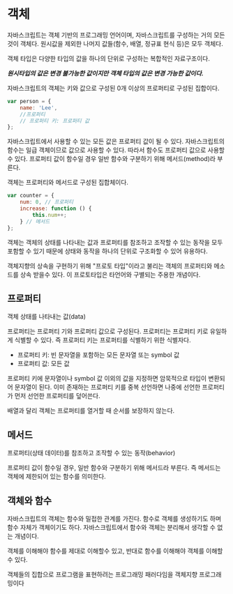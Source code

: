 # 객체

자바스크립트는 객체 기반의 프로그래밍 언어이며, 자바스크립트를 구성하는 거의 모든 것이 객체다. 원시값을 제외한 나머지 값들(함수, 배열, 정규표 현식 등)은 모두 객체다.


객체 타입은 다양한 타입의 값을 하나의 단위로 구성하는 복합적인 자료구조이다.

***원시타입의 값은 변경 불가능한 값이지만 객체 타입의 값은 변경 가능한 값이다.***

자바스크립트의 객체는 키와 값으로 구성된 0개 이상의 프로퍼티로 구성된 집합이다. 


```js
var person = {
    name: 'Lee', 
    //프로퍼티
    // 프로퍼티 키: 프로퍼티 값
};
```

자바스크립트에서 사용할 수 있는 모든 값은 프로퍼티 값이 될 수 있다. 자바스크립트의 함수는 일급 객체이므로 값으로 사용할 수 있다. 따라서 함수도 프로퍼티 값으로 사용할 수 있다. 프로퍼티 값이 함수일 경우 일반 함수와 구분하기 위해 메서드(method)라 부른다.

객체는 프로퍼티와 메서드로 구성된 집합체이다.

```js
var counter = {
    num: 0, // 프로퍼티
    increase: function () {
        this.num++;
    } // 메서드
};
```


객체는 객체의 상태를 나타내는 값과 프로퍼티를 참조하고 조작할 수 있는 동작을 모두 포함할 수 있기 때문에 상태와 동작을 하나의 단위로 구조화할 수 있어 유용하다.

객체지향의 상속을 구현하기 위해 "프로토 타입"이라고 불리는 객체의 프로퍼티와 메소드를 상속 받을수 있다. 이 프로토타입은 타언어와 구별되는 주용한 개념이다.

## 프로퍼티

객체 상태를 나타내는 값(data)

프로퍼티는 프로퍼티 기와 프로퍼티 값으로 구성된다. 프로퍼티는 프로퍼티 키로 유일하게 식별할 수 있다. 즉 프로퍼티 키는 프로퍼티를 식별하기 위한 식별자다.

- 프로퍼티 키: 빈 문자열을 포함하는 모든 문자열 또는 symbol 값
- 프로퍼티 값: 모든 값

프로퍼티 키에 문자열이나 symbol 값 이외의 값을 지정하면 암묵적으로 타입이 변환되어 문자열이 된다. 이미 존재하는 프로퍼티 키를 중복 선언하면 나중에 선언한 프로퍼티가 먼저 선언한 프로퍼티를 덮어쓴다.

배열과 달리 객체는 프로퍼티를 열거할 때 순서를 보장하지 않는다.

## 메서드

프로퍼티(상태 데이터)를 참조하고 조작할 수 있는 동작(behavior)

프로퍼티 값이 함수일 경우, 일반 함수와 구분하기 위해 메서드라 부른다. 즉 메서드는 객체에 제한되어 있는 함수를 의미한다.

## 객체와 함수

자바스크립트의 객체는 함수와 밀접한 관계를 가진다. 함수로 객체를 생성하기도 하며 함수 자체가 객체이기도 하다. 자바스크립트에서 함수와 객체는 분리해서 생각할 수 없는 개념이다.

객체를 이해해야 함수를 제대로 이해할수 있고, 반대로 함수를 이해해야 객체를 이해할 수 있다.

객체들의 집합으로 프로그램을 표현하려는 프로그래밍 패러다임을 객체지향 프로그래밍이다